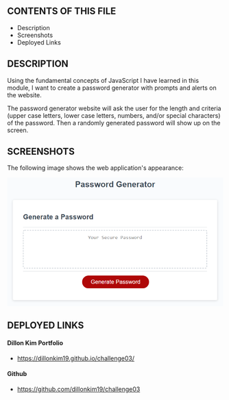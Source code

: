 CONTENTS OF THIS FILE
---------------------
  * Description
  * Screenshots
  * Deployed Links
  
DESCRIPTION
-----------
Using the fundamental concepts of JavaScript I have learned in this module, I want to create a password generator with prompts and alerts on the website. 

The password generator website will ask the user for the length and criteria (upper case letters, lower case letters, numbers, and/or special characters) of the password. Then a randomly generated password will show up on the screen. 

SCREENSHOTS
-----------
The following image shows the web application's appearance:

![Screenshot 1](./assets/03-javascript-homework-demo.png)


DEPLOYED LINKS
--------------

#### Dillon Kim Portfolio
* https://dillonkim19.github.io/challenge03/

#### Github
* https://github.com/dillonkim19/challenge03